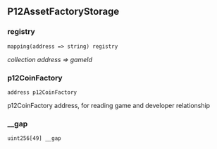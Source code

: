 ## P12AssetFactoryStorage

### registry

```solidity
mapping(address => string) registry
```

_collection address => gameId_

### p12CoinFactory

```solidity
address p12CoinFactory
```

p12CoinFactory address, for reading game and developer relationship

### \_\_gap

```solidity
uint256[49] __gap
```
